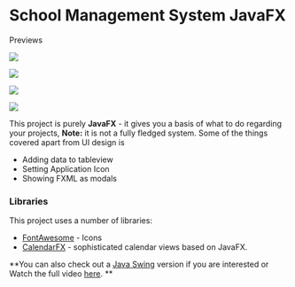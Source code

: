 # School Management System JavaFX
Previews

![](https://github.com/k33ptoo/School-Management-System-JavaFX/blob/master/screenshots/sc1.PNG) 

![](https://github.com/k33ptoo/School-Management-System-JavaFX/blob/master/screenshots/sc2.PNG)

![](https://github.com/k33ptoo/School-Management-System-JavaFX/blob/master/screenshots/sc3.PNG) 

![](https://github.com/k33ptoo/School-Management-System-JavaFX/blob/master/screenshots/sc4.PNG)

This project is purely **JavaFX** - it gives you a basis of what to do regarding your projects, **Note:** it is not a fully fledged system. Some of the things covered apart from UI design is

  - Adding data to tableview
  - Setting Application Icon
  - Showing FXML as modals

### Libraries

This project uses a number of libraries:

* [FontAwesome](https://bintray.com/jerady/maven/FontAwesomeFX/9.1.2) - Icons
* [CalendarFX](https://github.com/dlemmermann/CalendarFX) - sophisticated calendar views based on JavaFX.


**You can also check out a [Java Swing](https://github.com/k33ptoo/School-Management-System-Inspiration) version if you are interested or Watch the full video [here](https://youtu.be/YuiXnPefmhU).
**
